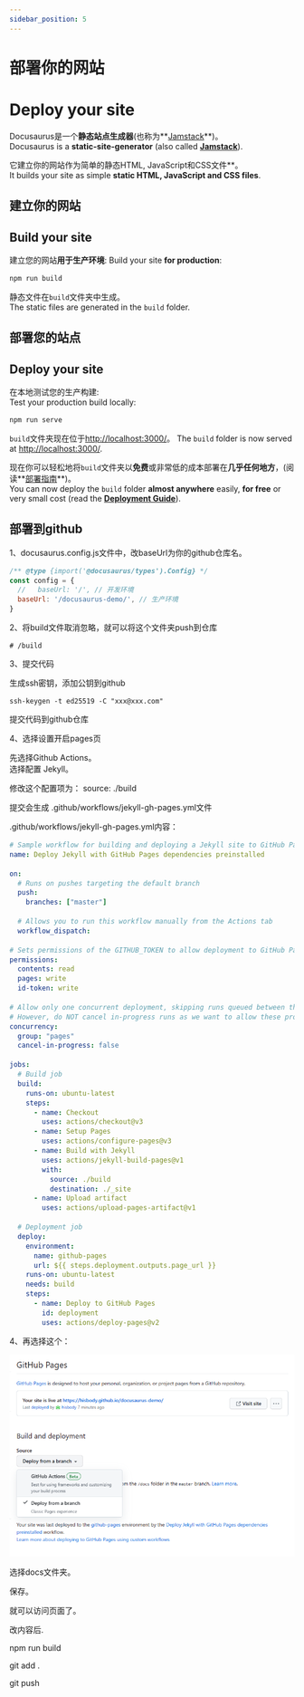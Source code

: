 ```yaml
---
sidebar_position: 5
---
```


# 部署你的网站

# Deploy your site

Docusaurus是一个**静态站点生成器**(也称为**[Jamstack](https://jamstack.org/)**)。  
Docusaurus is a **static-site-generator** (also called **[Jamstack](https://jamstack.org/)**).

它建立你的网站作为简单的静态HTML, JavaScript和CSS文件**。  
It builds your site as simple **static HTML, JavaScript and CSS files**.

## 建立你的网站
## Build your site

建立您的网站**用于生产环境**:
Build your site **for production**:

```bash
npm run build
```

静态文件在`build`文件夹中生成。  
The static files are generated in the `build` folder.

## 部署您的站点
## Deploy your site

在本地测试您的生产构建:  
Test your production build locally:

```bash
npm run serve
```

`build`文件夹现在位于[http://localhost:3000/](http://localhost:3000/)。
The `build` folder is now served at [http://localhost:3000/](http://localhost:3000/).

现在你可以轻松地将`build`文件夹以**免费**或非常低的成本部署在**几乎任何地方**，(阅读**[部署指南](https://docusaurus.io/docs/deployment)**)。    
You can now deploy the `build` folder **almost anywhere** easily, **for free** or very small cost (read the **[Deployment Guide](https://docusaurus.io/docs/deployment)**).


## 部署到github

1、docusaurus.config.js文件中，改baseUrl为你的github仓库名。

```js
/** @type {import('@docusaurus/types').Config} */
const config = {
  //   baseUrl: '/', // 开发环境
  baseUrl: '/docusaurus-demo/', // 生产环境
}
```

2、将build文件取消忽略，就可以将这个文件夹push到仓库

```
# /build
```

3、提交代码

生成ssh密钥，添加公钥到github
```
ssh-keygen -t ed25519 -C "xxx@xxx.com"
````

提交代码到github仓库

4、选择设置开启pages页

先选择Github Actions。  
选择配置 Jekyll。

修改这个配置项为： source: ./build

提交会生成 .github/workflows/jekyll-gh-pages.yml文件

.github/workflows/jekyll-gh-pages.yml内容：
```yml
# Sample workflow for building and deploying a Jekyll site to GitHub Pages
name: Deploy Jekyll with GitHub Pages dependencies preinstalled

on:
  # Runs on pushes targeting the default branch
  push:
    branches: ["master"]

  # Allows you to run this workflow manually from the Actions tab
  workflow_dispatch:

# Sets permissions of the GITHUB_TOKEN to allow deployment to GitHub Pages
permissions:
  contents: read
  pages: write
  id-token: write

# Allow only one concurrent deployment, skipping runs queued between the run in-progress and latest queued.
# However, do NOT cancel in-progress runs as we want to allow these production deployments to complete.
concurrency:
  group: "pages"
  cancel-in-progress: false

jobs:
  # Build job
  build:
    runs-on: ubuntu-latest
    steps:
      - name: Checkout
        uses: actions/checkout@v3
      - name: Setup Pages
        uses: actions/configure-pages@v3
      - name: Build with Jekyll
        uses: actions/jekyll-build-pages@v1
        with:
          source: ./build
          destination: ./_site
      - name: Upload artifact
        uses: actions/upload-pages-artifact@v1

  # Deployment job
  deploy:
    environment:
      name: github-pages
      url: ${{ steps.deployment.outputs.page_url }}
    runs-on: ubuntu-latest
    needs: build
    steps:
      - name: Deploy to GitHub Pages
        id: deployment
        uses: actions/deploy-pages@v2

```

4、再选择这个：

![](img/deploy-your-site-20230428004330.png)

选择docs文件夹。

保存。

就可以访问页面了。

改内容后.

npm run build

git add .

git push

